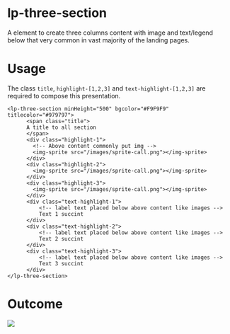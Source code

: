 # lp-three-section

A element to create three columns content with image and text/legend below that 
very common in vast majority of the landing pages.

Usage
=====
The class `title`, `highlight-[1,2,3]` and `text-highlight-[1,2,3]` are required
to compose this presentation.

```
<lp-three-section minHeight="500" bgcolor="#F9F9F9" titlecolor="#979797">
      <span class="title">
      A title to all section 
      </span>
      <div class="highlight-1">
        <!-- Above content commonly put img -->
        <img-sprite src="/images/sprite-call.png"></img-sprite>
      </div>
      <div class="highlight-2">
        <img-sprite src="/images/sprite-call.png"></img-sprite>
      </div>
      <div class="highlight-3">
        <img-sprite src="/images/sprite-call.png"></img-sprite>
      </div>
      <div class="text-highlight-1">
          <!-- label text placed below above content like images -->
          Text 1 succint 
      </div>
      <div class="text-highlight-2">
          <!-- label text placed below above content like images -->
          Text 2 succint 
      </div>
      <div class="text-highlight-3">
          <!-- label text placed below above content like images -->
          Text 3 succint 
      </div>            
</lp-three-section>
```

Outcome
=======
![](https://github.com/horacioibrahim/landingpages-elements/blob/master/lp-three-section/outcome.png)
